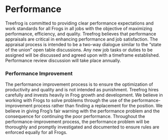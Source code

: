 # Performance

> 

Treefrog is committed to providing clear performance expectations and work standards for all Frogs in all jobs with the objective of maximizing performance, efficiency, and quality. Treefrog believes that performance appraisals are critical in enhancing performance and job satisfaction. The appraisal process is intended to be a two-way dialogue similar to the “state of the union” open table discussions. Any new job tasks or duties to be assigned will be discussed and agreed upon with a timeframe established. Performance review discussion will take place annually.

### Performance Improvement

The performance improvement process is to ensure the optimization of productivity and quality and is not intended as punishment. Treefrog hires carefully and invests heavily in Frog growth and development. We believe in working with Frogs to solve problems through the use of the performance-improvement process rather than finding a replacement for the position. We believe in giving Frog’s fair warning with the performance problem and the consequence for continuing the poor performance. Throughout the performance-improvement process, the performance problem will be thoroughly and promptly investigated and documented to ensure rules are enforced equally for all Frogs.

